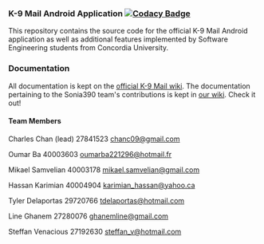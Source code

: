 ### K-9 Mail Android Application [![Codacy Badge](https://api.codacy.com/project/badge/Grade/78d24ff8ec0a4c30aa58e71414f798ec)](https://www.codacy.com?utm_source=github.com&amp;utm_medium=referral&amp;utm_content=LineG/Sonia390&amp;utm_campaign=Badge_Grade)

This repository contains the source code for the official K-9 Mail Android application as well as additional features implemented by Software Engineering students from Concordia University.

### Documentation

All documentation is kept on the [official K-9 Mail wiki](https://k9mail.github.io/documentation.html). The documentation pertaining to the Sonia390 team's contributions is kept in [our wiki](https://github.com/LineG/Sonia390/wiki). Check it out!

#### Team Members

Charles Chan (lead)  27841523    chanc09@gmail.com

Oumar Ba             40003603    oumarba221296@hotmail.fr

Mikael Samvelian     40003178    mikael.samvelian@gmail.com

Hassan Karimian      40004904    karimian_hassan@yahoo.ca

Tyler Delaportas     29720766    tdelaportas@hotmail.com

Line Ghanem          27280076    ghanemline@gmail.com

Steffan Venacious    27192630    steffan_v@hotmail.com
